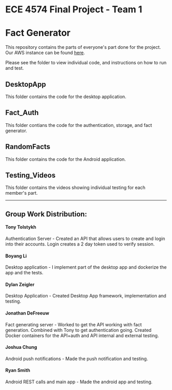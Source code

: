 # ECE 4574 Final Project - Team 1
# Fact Generator

This repository contains the parts of everyone's part done for the project.
Our AWS instance can be found [here](http://ec2-54-191-23-45.us-west-2.compute.amazonaws.com:8000/facts/ui/).

Please see the folder to view individual code, and instructions on how to run and test.

## DesktopApp
This folder contains the code for the desktop application.

## Fact_Auth
This folder contians the code for the authentication, storage, and fact generator.

## RandomFacts
This folder contains the code for the Android application.

## Testing_Videos
This folder contains the videos showing individual testing for each member's part.

---
## Group Work Distribution:

#### Tony Tolstykh
Authentication Server - Created an API that allows users to create and login into their accounts. Login creates a 2 day token used to verify session.

#### Boyang Li
Desktop application - I implement part of the desktop app and dockerize the app and the tests.

#### Dylan Zeigler
Desktop Application - Created Desktop App framework, implementation and testing.

#### Jonathan DeFreeuw
Fact generating server - Worked to get the API working with fact generation. Combined with Tony to get authentication going. Created Docker containers for the API+auth and API internal and external testing.

#### Joshua Chung
Android push notifications - Made the push notification and testing.

#### Ryan Smith
Android REST calls and main app - Made the android app and testing.
